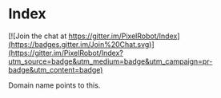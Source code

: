 Index
=====

[![Join the chat at https://gitter.im/PixelRobot/Index](https://badges.gitter.im/Join%20Chat.svg)](https://gitter.im/PixelRobot/Index?utm_source=badge&utm_medium=badge&utm_campaign=pr-badge&utm_content=badge)

Domain name points to this.
